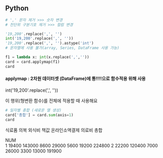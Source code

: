 ## Python

```python
# ',' 문자 제거 >>> 숫자 변경 
# 천단위 구분기호 제거 >>> 컬럼 변경

'19,200'.replace(',', '')
int('19,200'.replace(',', ''))
'19,200'.replace(',', '').astype('int')
# 문자열에 사용 불가(array, Series, DataFrame 사용 가능)   

f1 = lambda x: int(x.replace(',',''))
card = card.applymap(f1)
card
```

#### applymap : 2차원 데이터셋 (DataFrame)에 통!!!!으로 함수적용 위해 사용

int('19,200'.replace(',', ''))

이 행위(형변환 함수)를 전체에 적용할 때 사용해요



```python
# 일자별 총합 (새로운 열 생성)
card['총합'] = card.sum(axis=1)
card
```

   식료품      의복    외식비      책값  온라인소액결제    의료비      총합

NUM                                                      
1    19400  143000   8600   29000     5600  19200  224800
2    22200  120400   7000   26000     3300  13000  191900